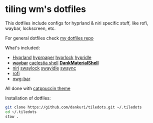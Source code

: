 # tiling wm's dotfiles

This dotfiles include configs for hyprland & niri specific stuff, like rofi, waybar, lockscreen, etc.

For general dotfiles check [my dotfiles repo](https://github.com/dankuri/dotfiles)

What's included:

- [Hyprland](https://github.com/hyprwm/Hyprland) [hyprpaper](https://github.com/hyprwm/hyprpaper) [hyprlock](https://github.com/hyprwm/hyprlock) [hypridle](https://github.com/hyprwm/hypridle)
- ~~[waybar](https://github.com/Alexays/Waybar)~~ [caelestia shell](https://github.com/caelestia-dots/shell) [**DankMaterialShell**](https://github.com/AvengeMedia/DankMaterialShell)
- [niri](https://github.com/YaLTeR/niri) [swaylock](https://github.com/mortie/swaylock-effects) [swayidle](https://github.com/swaywm/swayidle) [swaync](https://github.com/ErikReider/SwayNotificationCenter)
- [rofi](https://github.com/davatorium/rofi)
- [nwg-bar](https://github.com/nwg-piotr/nwg-bar)

All done with [catppuccin theme](https://github.com/catppuccin)

Installation of dotfiles:

```bash
git clone https://github.com/dankuri/tiledots.git ~/.tiledots
cd ~/.tiledots
stow .
```
